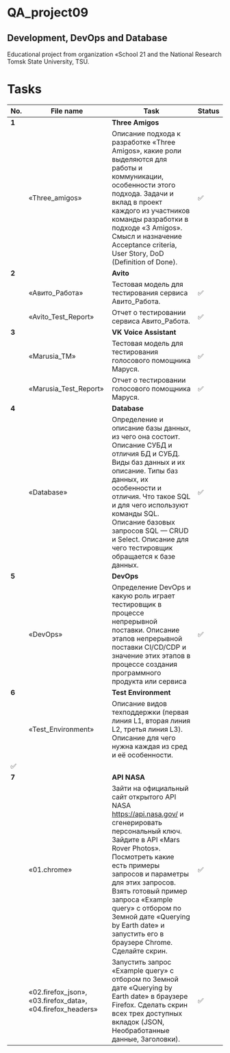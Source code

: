 # QA_project09
Development, DevOps and Database
---

Educational project from organization «School 21 and the National Research Tomsk State University, TSU.

<h1>Tasks</h1>

| No. | File name | Task | Status |
| --- | ----------------------| --------------------------------------------------------------------------- | ------ |
| **1** |  | **Three Amigos** | |
| | «Three_amigos» | Описание подхода к разработке «Three Amigos», какие роли выделяются для работы и коммуникации, особенности этого подхода. Задачи и вклад в проект каждого из участников команды разработки в подходе «3 Amigos». Смысл и назначение Acceptance criteria, User Story, DoD (Definition of Done). | ✅ |
| **2** |  | **Avito** | |
| | «Авито_Работа» | Тестовая модель для тестирования сервиса Авито_Работа. | ✅ |
| | «Avito_Test_Report» | Отчет о тестировании сервиса Авито_Работа. | ✅ |
| **3** |  | **VK Voice Assistant** | |
| | «Marusia_TM» | Тестовая модель для тестирования голосового помощника Маруся. | ✅ |
| | «Marusia_Test_Report» | Отчет о тестировании голосового помощника Маруся. | ✅ |
| **4** |  | **Database** |
| | «Database» | Определение и описание базы данных, из чего она состоит. Описание СУБД и отличия БД и СУБД. Виды баз данных и их описание. Типы баз данных, их особенности и отличия. Что такое SQL и для чего используют команды SQL. Описание базовых запросов SQL — CRUD и Select. Описание для чего тестировщик обращается к базе данных. | ✅ |
| **5** |  | **DevOps** | |
| | «DevOps» | Определение DevOps и какую роль играет тестировщик в процессе непрерывной поставки. Описание этапов непрерывной поставки CI/CD/CDP и значение этих этапов в процессе создания программного продукта или сервиса| ✅ |
| **6** |  | **Test Environment** | |
| | «Test_Environment» | Описание видов техподдержки (первая линия L1, вторая линия L2, третья линия L3). Описание для чего нужна каждая из сред и её особенности.
| ✅ |
| **7** |  | **API NASA** | |
| | «01.chrome» | Зайти на официальный сайт открытого API NASA https://api.nasa.gov/ и сгенерировать персональный ключ. Зайдите в API «Mars Rover Photos». Посмотреть какие есть примеры запросов и параметры для этих запросов. Взять готовый пример запроса «Example query» с отбором по Земной дате «Querying by Earth date» и запустить его в браузере Chrome. Сделайте скрин. | ✅ |
| | «02.firefox_json», «03.firefox_data», «04.firefox_headers» | Запустить запрос «Example query» с отбором по Земной дате «Querying by Earth date» в браузере Firefox. Сделать скрин всех трех доступных вкладок (JSON, Необработанные данные, Заголовки). | ✅ |
